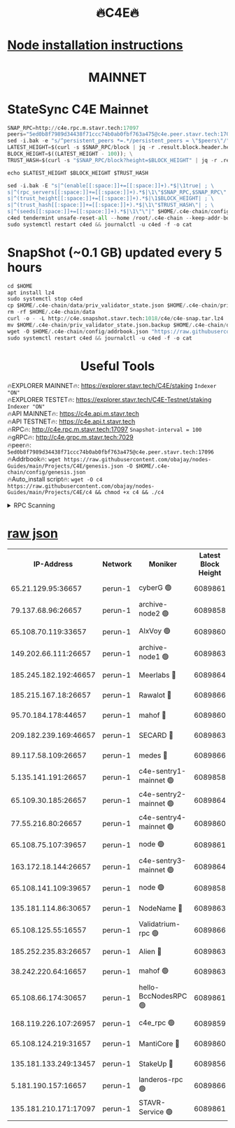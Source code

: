 <h1 align="center"> 🔥C4E🔥</h1>

[Node installation instructions](https://github.com/obajay/nodes-Guides/tree/main/Projects/C4E)
=

<h1 align="center"> MAINNET</h1>

# StateSync C4E Mainnet
```python
SNAP_RPC=http://c4e.rpc.m.stavr.tech:17097
peers="5ed0b8f7989d34438f71ccc74b0ab0fbf763a475@c4e.peer.stavr.tech:17096"
sed -i.bak -e "s/^persistent_peers *=.*/persistent_peers = \"$peers\"/" $HOME/.c4e-chain/config/config.toml
LATEST_HEIGHT=$(curl -s $SNAP_RPC/block | jq -r .result.block.header.height); \
BLOCK_HEIGHT=$((LATEST_HEIGHT - 100)); \
TRUST_HASH=$(curl -s "$SNAP_RPC/block?height=$BLOCK_HEIGHT" | jq -r .result.block_id.hash)

echo $LATEST_HEIGHT $BLOCK_HEIGHT $TRUST_HASH

sed -i.bak -E "s|^(enable[[:space:]]+=[[:space:]]+).*$|\1true| ; \
s|^(rpc_servers[[:space:]]+=[[:space:]]+).*$|\1\"$SNAP_RPC,$SNAP_RPC\"| ; \
s|^(trust_height[[:space:]]+=[[:space:]]+).*$|\1$BLOCK_HEIGHT| ; \
s|^(trust_hash[[:space:]]+=[[:space:]]+).*$|\1\"$TRUST_HASH\"| ; \
s|^(seeds[[:space:]]+=[[:space:]]+).*$|\1\"\"|" $HOME/.c4e-chain/config/config.toml
c4ed tendermint unsafe-reset-all --home /root/.c4e-chain --keep-addr-book
sudo systemctl restart c4ed && journalctl -u c4ed -f -o cat
```
# SnapShot (~0.1 GB) updated every 5 hours
```python
cd $HOME
apt install lz4
sudo systemctl stop c4ed
cp $HOME/.c4e-chain/data/priv_validator_state.json $HOME/.c4e-chain/priv_validator_state.json.backup
rm -rf $HOME/.c4e-chain/data
curl -o - -L http://c4e.snapshot.stavr.tech:1018/c4e/c4e-snap.tar.lz4 | lz4 -c -d - | tar -x -C $HOME/.c4e-chain --strip-components 2
mv $HOME/.c4e-chain/priv_validator_state.json.backup $HOME/.c4e-chain/data/priv_validator_state.json
wget -O $HOME/.c4e-chain/config/addrbook.json "https://raw.githubusercontent.com/obajay/nodes-Guides/main/Projects/C4E/addrbook.json"
sudo systemctl restart c4ed && journalctl -u c4ed -f -o cat
```
 <h1 align="center"> Useful Tools</h1>

🔥EXPLORER MAINNET🔥:  https://explorer.stavr.tech/C4E/staking            `Indexer "ON"` \
🔥EXPLORER TESTET🔥:   https://explorer.stavr.tech/C4E-Testnet/staking     `Indexer "ON"` \
🔥API MAINNET🔥:       https://c4e.api.m.stavr.tech \
🔥API TESTNET🔥:       https://c4e.api.t.stavr.tech \
🔥RPC🔥:               http://c4e.rpc.m.stavr.tech:17097                  `Snapshot-interval = 100` \
🔥gRPC🔥:              http://c4e.grpc.m.stavr.tech:7029 \
🔥peer🔥:              `5ed0b8f7989d34438f71ccc74b0ab0fbf763a475@c4e.peer.stavr.tech:17096` \
🔥Addrbook🔥:    ```wget https://raw.githubusercontent.com/obajay/nodes-Guides/main/Projects/C4E/genesis.json -O $HOME/.c4e-chain/config/genesis.json``` \
🔥Auto_install script🔥: ```wget -O c4 https://raw.githubusercontent.com/obajay/nodes-Guides/main/Projects/C4E/c4 && chmod +x c4 && ./c4```





<details>
<summary>RPC Scanning</summary>

<h2 align="center"> We scan nodes in real time every 4 hours. And we provide the final result of RPC endpoints.
We cannot influence the operation of these nodes in any way. </h2>


```python
If Voting Power is higher than 0 --> then the Node is a validator of the network and may be subject to attack and be a potential threat to the chain.
```
```python
We marked such validators with a red symbol
```

</details>

[raw json](https://rpc-check.c4e.stavr.tech/c4e/rpc-c4e-result.json)
=



<table><tr><th>IP-Address</th><th>Network</th><th>Moniker</th><th>Latest Block Height</th><th>Earliest Block Height</th><th>Catching Up</th><th>Voting Power</th><th>Scan Time</th></tr><tr><td>65.21.129.95:36657</td><td>perun-1</td><td>cyberG 🟢</td><td>6089861</td><td>0</td><td>False</td><td>0</td><td>2023-12-01T00:31:55.529321574UTC</td></tr><tr><td>79.137.68.96:26657</td><td>perun-1</td><td>archive-node2 🟢</td><td>6089858</td><td>1</td><td>False</td><td>0</td><td>2023-12-01T00:31:38.281783305UTC</td></tr><tr><td>65.108.70.119:33657</td><td>perun-1</td><td>AlxVoy 🟢</td><td>6089860</td><td>1</td><td>False</td><td>0</td><td>2023-12-01T00:31:54.859562768UTC</td></tr><tr><td>149.202.66.111:26657</td><td>perun-1</td><td>archive-node1 🟢</td><td>6089863</td><td>1</td><td>False</td><td>0</td><td>2023-12-01T00:32:11.957032099UTC</td></tr><tr><td>185.245.182.192:46657</td><td>perun-1</td><td>Meerlabs 🔴</td><td>6089864</td><td>1051501</td><td>False</td><td>493550</td><td>2023-12-01T00:32:17.677361358UTC</td></tr><tr><td>185.215.167.18:26657</td><td>perun-1</td><td>Rawalot 🔴</td><td>6089866</td><td>1090501</td><td>False</td><td>579034</td><td>2023-12-01T00:32:30.065327569UTC</td></tr><tr><td>95.70.184.178:44657</td><td>perun-1</td><td>mahof 🔴</td><td>6089860</td><td>2342001</td><td>False</td><td>1357006</td><td>2023-12-01T00:31:54.112140274UTC</td></tr><tr><td>209.182.239.169:46657</td><td>perun-1</td><td>SECARD 🔴</td><td>6089863</td><td>2616101</td><td>False</td><td>675729</td><td>2023-12-01T00:32:09.105578401UTC</td></tr><tr><td>89.117.58.109:26657</td><td>perun-1</td><td>medes 🔴</td><td>6089866</td><td>2826001</td><td>False</td><td>471345</td><td>2023-12-01T00:32:24.785579369UTC</td></tr><tr><td>5.135.141.191:26657</td><td>perun-1</td><td>c4e-sentry1-mainnet 🟢</td><td>6089858</td><td>4267001</td><td>False</td><td>0</td><td>2023-12-01T00:31:37.820880210UTC</td></tr><tr><td>65.109.30.185:26657</td><td>perun-1</td><td>c4e-sentry2-mainnet 🟢</td><td>6089864</td><td>5186001</td><td>False</td><td>0</td><td>2023-12-01T00:32:17.384397072UTC</td></tr><tr><td>77.55.216.80:26657</td><td>perun-1</td><td>c4e-sentry4-mainnet 🟢</td><td>6089860</td><td>5187001</td><td>False</td><td>0</td><td>2023-12-01T00:31:54.531053074UTC</td></tr><tr><td>65.108.75.107:39657</td><td>perun-1</td><td>node 🟢</td><td>6089861</td><td>5198801</td><td>False</td><td>0</td><td>2023-12-01T00:31:58.005289165UTC</td></tr><tr><td>163.172.18.144:26657</td><td>perun-1</td><td>c4e-sentry3-mainnet 🟢</td><td>6089864</td><td>5286001</td><td>False</td><td>0</td><td>2023-12-01T00:32:18.278811111UTC</td></tr><tr><td>65.108.141.109:39657</td><td>perun-1</td><td>node 🟢</td><td>6089858</td><td>5303301</td><td>False</td><td>0</td><td>2023-12-01T00:31:40.671366744UTC</td></tr><tr><td>135.181.114.86:30657</td><td>perun-1</td><td>NodeName 🔴</td><td>6089863</td><td>5508301</td><td>False</td><td>333717</td><td>2023-12-01T00:32:12.379195533UTC</td></tr><tr><td>65.108.125.55:16557</td><td>perun-1</td><td>Validatrium-rpc 🟢</td><td>6089866</td><td>5551301</td><td>False</td><td>0</td><td>2023-12-01T00:32:27.257723585UTC</td></tr><tr><td>185.252.235.83:26657</td><td>perun-1</td><td>Alien 🔴</td><td>6089863</td><td>5736001</td><td>False</td><td>380508</td><td>2023-12-01T00:32:12.824040558UTC</td></tr><tr><td>38.242.220.64:16657</td><td>perun-1</td><td>mahof 🟢</td><td>6089863</td><td>5980001</td><td>False</td><td>0</td><td>2023-12-01T00:32:09.532627677UTC</td></tr><tr><td>65.108.66.174:30657</td><td>perun-1</td><td>hello-BccNodesRPC 🟢</td><td>6089861</td><td>5985401</td><td>False</td><td>0</td><td>2023-12-01T00:31:55.204266244UTC</td></tr><tr><td>168.119.226.107:26957</td><td>perun-1</td><td>c4e_rpc 🟢</td><td>6089859</td><td>5989859</td><td>False</td><td>0</td><td>2023-12-01T00:31:47.125283685UTC</td></tr><tr><td>65.108.124.219:31657</td><td>perun-1</td><td>MantiCore 🔴</td><td>6089860</td><td>5989860</td><td>False</td><td>837444</td><td>2023-12-01T00:31:53.709805778UTC</td></tr><tr><td>135.181.133.249:13457</td><td>perun-1</td><td>StakeUp 🔴</td><td>6089856</td><td>6015001</td><td>False</td><td>1357007</td><td>2023-12-01T00:31:29.260794274UTC</td></tr><tr><td>5.181.190.157:16657</td><td>perun-1</td><td>landeros-rpc 🟢</td><td>6089866</td><td>6077001</td><td>False</td><td>0</td><td>2023-12-01T00:32:29.640747296UTC</td></tr><tr><td>135.181.210.171:17097</td><td>perun-1</td><td>STAVR-Service 🟢</td><td>6089861</td><td>6088001</td><td>False</td><td>0</td><td>2023-12-01T00:32:00.441534738UTC</td></tr></table>
